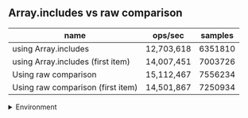 ## Array.includes vs raw comparison

|name|ops/sec|samples|
|-|-|-|
|using Array.includes|12,703,618|6351810|
|using Array.includes (first item)|14,007,451|7003726|
|Using raw comparison|15,112,467|7556234|
|Using raw comparison (first item)|14,501,867|7250934|


<details>
<summary>Environment</summary>

* __Machine:__ linux x64 | 4 vCPUs | 7.6GB Mem
* __Run:__ Wed Sep 25 2024 20:18:11 GMT+0000 (Coordinated Universal Time)
</details>

<!--
{"environment":{"platform":"linux","arch":"x64","cpus":4,"totalMemory":7.597896575927734},"benchmarks":[{"name":"using Array.includes","opsSec":12703618.865840666,"samples":6351810},{"name":"using Array.includes (first item)","opsSec":14007451.482721588,"samples":7003726},{"name":"Using raw comparison","opsSec":15112467.3854756,"samples":7556234},{"name":"Using raw comparison (first item)","opsSec":14501867.144211123,"samples":7250934}]}-->
